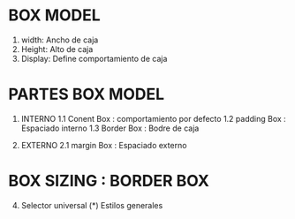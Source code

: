 # BOX MODEL

1.  width: Ancho de caja
2.  Height: Alto de caja
3.  Display: Define comportamiento de caja

# PARTES BOX MODEL

1. INTERNO
   1.1 Conent Box : comportamiento por defecto
   1.2 padding Box : Espaciado interno
   1.3 Border Box : Bodre de caja

2. EXTERNO
   2.1 margin Box : Espaciado externo

# BOX SIZING : BORDER BOX

4. Selector universal (\*)
   Estilos generales
